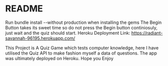 # README

Run bundle install --without production when installing the gems
The Begin Button takes its sweet time so do not press the Begin button continiosuly, just wait and the quiz should start.
Heroku Deployment Link: https://radiant-savannah-96195.herokuapp.com/

This Project is A Quiz Game which tests computer knowledge, here I have utilised the Quiz API to make fashion myself a data of questions. The app was ultimately deployed on Heroku. Hope you Enjoy
